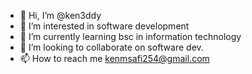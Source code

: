 - 👋 Hi, I’m @ken3ddy
- 👀 I’m interested in software development
- 🌱 I’m currently learning bsc in information technology
- 💞️ I’m looking to collaborate on software dev.
- 📫 How to reach me kenmsafi254@gmail.com

<!---
ken3ddy/ken3ddy is a ✨ special ✨ repository because its `README.md` (this file) appears on your GitHub profile.
You can click the Preview link to take a look at your changes.
--->
